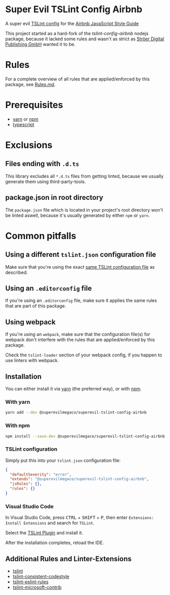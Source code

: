 # Super Evil TSLint Config Airbnb

A super evil [TSLint config][tslint-website]
for the [Airbnb JavaScript Style Guide][airbnb-js-website]

This project started as a hard-fork of the *tslint-config-airbnb* nodejs
package, because it lacked some rules and wasn't as strict as
[Ströer Digital Publishing GmbH][sdp-github] wanted it to be.

# Rules

For a complete overview of all rules that are applied/enforced by this package,
see [Rules.md][rules-doc].

# Prerequisites

* [yarn][yarn-install] or [npm][npm-install]
* [typescript][typescript-npm]

# Exclusions

## Files ending with `.d.ts`

This library excludes all `*.d.ts` files from getting linted,
because we usually generate them using third-party-tools.

## package.json in root directory

The `package.json` file which is located in your project's root directory won't
be linted aswell, because it's usually generated by either `npm` or `yarn`.

# Common pitfalls

## Using a different `tslint.json` configuration file

Make sure that you're using the exact
[same TSLint configuration file](#tslint-configuration) as described.

## Using an `.editorconfig` file

If you're using an `.editorconfig` file, make sure it applies the same rules
that are part of this package.

## Using webpack

If you're using an `webpack`, make sure that the configuration file(s) for
webpack don't interfere with the rules that are applied/enforced by this
package.

Check the `tslint-loader` section of your webpack config, if you happen to use
linters with webpack.

## Installation

You can either install it via [yarn][yarn] (the preferred way),
or with [npm][npm-install].

### With yarn

```bash
yarn add --dev @superevilmegaco/superevil-tslint-config-airbnb
```

### With npm

```bash
npm install --save-dev @superevilmegaco/superevil-tslint-config-airbnb
```

### TSLint configuration

Simply put this into your `tslint.json` configuration file:

```json
{
  "defaultSeverity": "error",
  "extends": "@superevilmegaco/superevil-tslint-config-airbnb",
  "jsRules": {},
  "rules": {}
}
```

### Visual Studio Code

In Visual Studio Code, press
<kbd>CTRL</kbd> + <kbd>SHIFT</kbd> + <kbd>P</kbd>,
then enter `Extensions: Install Extensions` and search for `TSLint`.

Select the [TSLint Plugin][vscode-tslint-plugin] and install it.

After the installation completes, reload the IDE.

## Additional Rules and Linter-Extensions

* [tslint][tslint]
* [tslint-consistent-codestyle][tslint-consistent-codestyle]
* [tslint-eslint-rules][tslint-eslint-rules]
* [tslint-microsoft-contrib][tslint-microsoft-contrib]



[tslint-website]: https://palantir.github.io/tslint/usage/tslint-json/
[airbnb-js-website]: https://github.com/airbnb/javascript
[tslint]: https://www.npmjs.com/package/tslint
[tslint-consistent-codestyle]: https://www.npmjs.com/package/tslint-consistent-codestyle
[tslint-eslint-rules]: https://www.npmjs.com/package/tslint-eslint-rules
[tslint-microsoft-contrib]: https://www.npmjs.com/package/tslint-microsoft-contrib
[yarn-install]: https://yarnpkg.com/en/docs/install
[yarn]: https://yarnpkg.com/
[npm-install]: https://www.npmjs.com/get-npm
[vscode-tslint-plugin]: https://marketplace.visualstudio.com/items?itemName=eg2.tslint
[typescript-npm]: https://www.npmjs.com/package/typescript
[sdp-github]: https://github.com/stroeerdigitalpublishing
[rules-doc]: Rules.md

